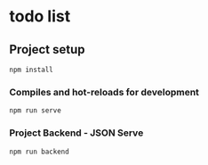 # todo list

## Project setup
```
npm install
```

### Compiles and hot-reloads for development
```
npm run serve
```

### Project Backend - JSON Serve
```
npm run backend
```

